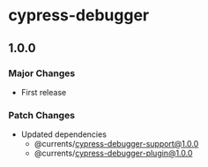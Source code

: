 # cypress-debugger

## 1.0.0

### Major Changes

- First release

### Patch Changes

- Updated dependencies
  - @currents/cypress-debugger-support@1.0.0
  - @currents/cypress-debugger-plugin@1.0.0
